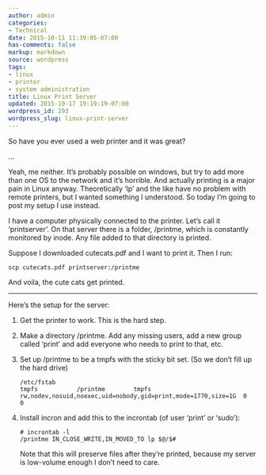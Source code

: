 ```yaml
---
author: admin
categories:
- Technical
date: 2015-10-11 11:39:05-07:00
has-comments: false
markup: markdown
source: wordpress
tags:
- linux
- printer
- system administration
title: Linux Print Server
updated: 2015-10-17 19:19:19-07:00
wordpress_id: 293
wordpress_slug: linux-print-server
---
```

So have you ever used a web printer and it was great?

…

Yeah, me neither. It’s probably possible on windows, but try to add more than one OS to the network and it’s horrible. And actually printing is a major pain in Linux anyway. Theoretically ‘lp’ and the like have no problem with remote printers, but I wanted something I understood. So today I’m going to post my setup I use instead.

I have a computer physically connected to the printer. Let’s call it ‘printserver’. On that server there is a folder, /printme, which is constantly monitored by inode. Any file added to that directory is printed.

Suppose I downloaded cutecats.pdf and I want to print it. Then I run:

```
scp cutecats.pdf printserver:/printme
```

And voila, the cute cats get printed.

---

Here’s the setup for the server:

1.  Get the printer to work. This is the hard step.
2.  Make a directory /printme. Add any missing users, add a new group called ‘print’ and add everyone who needs to print to that, etc.
3.  Set up /printme to be a tmpfs with the sticky bit set. (So we don’t fill up the hard drive)
    
    ```
    /etc/fstab
    tmpfs           /printme        tmpfs   rw,nodev,nosuid,noexec,uid=nobody,gid=print,mode=1770,size=1G  0       0
    ```
    
4.  Install incron and add this to the incrontab (of user ‘print’ or ‘sudo’):
    
    ```
    # incrontab -l
    /printme IN_CLOSE_WRITE,IN_MOVED_TO lp $@/$#
    ```
    
    Note that this will preserve files after they’re printed, because my server is low-volume enough I don’t need to care.
